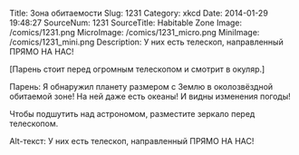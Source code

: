 Title: Зона обитаемости 
Slug: 1231 
Category: xkcd 
Date: 2014-01-29 19:48:27 
SourceNum: 1231 
SourceTitle: Habitable Zone 
Image: /comics/1231.png 
MicroImage: /comics/1231_micro.png 
MiniImage: /comics/1231_mini.png 
Description: У них есть телескоп, направленный ПРЯМО НА НАС! 

[Парень стоит перед огромным телескопом и смотрит в окуляр.]

Парень: Я обнаружил планету размером с Землю в околозвёздной обитаемой зоне! На ней даже есть океаны! И видны изменения погоды!

Чтобы подшутить над астрономом, разместите зеркало перед телескопом.

Alt-текст: У них есть телескоп, направленный ПРЯМО НА НАС!